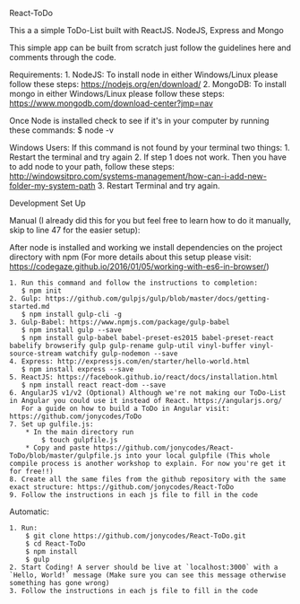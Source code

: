 React-ToDo

This a a simple ToDo-List built with ReactJS. NodeJS, Express and Mongo

This simple app can be built from scratch just follow the guidelines here and comments through the code.


  Requirements:
    1. NodeJS: To install node in either Windows/Linux please follow these steps: https://nodejs.org/en/download/
    2. MongoDB: To install mongo in either Windows/Linux please follow these steps: https://www.mongodb.com/download-center?jmp=nav

  Once Node is installed check to see if it's in your computer by running these commands:
    $ node -v

  Windows Users: If this command is not found by your terminal two things:
    1. Restart the terminal and try again
    2. If step 1 does not work. Then you have to add node to your path, follow these steps: http://windowsitpro.com/systems-management/how-can-i-add-new-folder-my-system-path
    3. Restart Terminal and try again.


Development Set Up

Manual (I already did this for you but feel free to learn how to do it manually, skip to line 47 for the easier setup):

  After node is installed and working we install dependencies on the project directory with npm (For more details about this setup please visit: https://codegaze.github.io/2016/01/05/working-with-es6-in-browser/)

    1. Run this command and follow the instructions to completion:
       $ npm init
    2. Gulp: https://github.com/gulpjs/gulp/blob/master/docs/getting-started.md
       $ npm install gulp-cli -g
    3. Gulp-Babel: https://www.npmjs.com/package/gulp-babel
       $ npm install gulp --save   
       $ npm install gulp-babel babel-preset-es2015 babel-preset-react babelify browserify gulp gulp-rename gulp-util vinyl-buffer vinyl-source-stream watchify gulp-nodemon --save
    4. Express: http://expressjs.com/en/starter/hello-world.html
       $ npm install express --save
    5. ReactJS: https://facebook.github.io/react/docs/installation.html
       $ npm install react react-dom --save
    6. AngularJS v1/v2 (Optional) Although we're not making our ToDo-List in Angular you could use it instead of React. https://angularjs.org/
       For a guide on how to build a ToDo in Angular visit: https://github.com/jonycodes/ToDo   
    7. Set up gulfile.js:
        * In the main directory run
            $ touch gulpfile.js
        * Copy and paste https://github.com/jonycodes/React-ToDo/blob/master/gulpfile.js into your local gulpfile (This whole compile process is another workshop to explain. For now you're get it for free!!)
    8. Create all the same files from the github repository with the same exact structure: https://github.com/jonycodes/React-ToDo
    9. Follow the instructions in each js file to fill in the code

Automatic:

    1. Run:
        $ git clone https://github.com/jonycodes/React-ToDo.git
        $ cd React-ToDo
        $ npm install
        $ gulp
    2. Start Coding! A server should be live at `localhost:3000` with a `Hello, World!` message (Make sure you can see this message otherwise something has gone wrong)  
    3. Follow the instructions in each js file to fill in the code  
